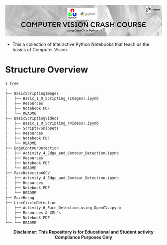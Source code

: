 ![Header](cvcc-banner.png)

- This a collection of Interactive Python Notebooks that teach us the basics of Computer Vision.

# Structure Overview


```
❯ tree
.
├── BasicScriptingImages
│   ├── Basic_I_O_Scripting_(Images).ipynb
│   ├── Resources
│   ├── Notebook PDF
│   └── README
├── BasicScriptingVideos
│   ├── Basic_I_O_Scripting_(Videos).ipynb
│   ├── Scripts/Snippets
│   ├── Resources
│   ├── Notebook PDF
│   └── README
├── EdgeContourDetection
│   ├── Activity_4_Edge_and_Contour_Detection.ipynb
│   ├── Resources
│   ├── Notebook PDF
│   └── README
├── FaceDetectionOCV
│   ├── Activity_4_Edge_and_Contour_Detection.ipynb
│   ├── Resources
│   ├── Notebook PDF
│   └── README
├── FaceRecog
├── LineCircleDetection
│   ├── Activity_6_Face_Detection_using_OpenCV.ipynb
│   ├── Resources & XML's
│   ├── Notebook PDF
└── └── README
```
<p align="center"><b>Disclaimer: This Repository is for Educational and Student activity Compliance Purposes Only</b></p>
